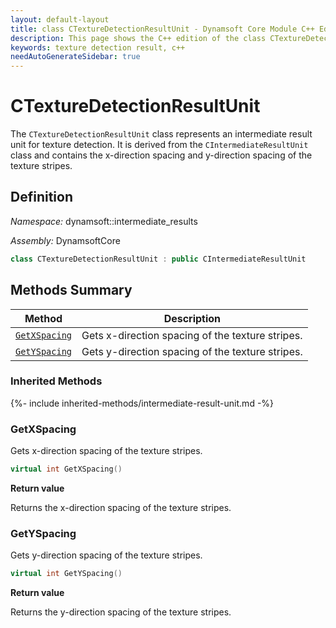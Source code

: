 ```yaml
---
layout: default-layout
title: class CTextureDetectionResultUnit - Dynamsoft Core Module C++ Edition API Reference
description: This page shows the C++ edition of the class CTextureDetectionResultUnit in Dynamsoft Core Module.
keywords: texture detection result, c++
needAutoGenerateSidebar: true
---
```


# CTextureDetectionResultUnit

The `CTextureDetectionResultUnit` class represents an intermediate result unit for texture detection. It is derived from the `CIntermediateResultUnit` class and contains the x-direction spacing and y-direction spacing of the texture stripes.

## Definition

*Namespace:* dynamsoft::intermediate_results

*Assembly:* DynamsoftCore

```cpp
class CTextureDetectionResultUnit : public CIntermediateResultUnit 
```

## Methods Summary

| Method               | Description |
|----------------------|-------------|
| [`GetXSpacing`](#getxspacing) | Gets x-direction spacing of the texture stripes. |
| [`GetYSpacing`](#getyspacing) | Gets y-direction spacing of the texture stripes. |

### Inherited Methods

{%- include inherited-methods/intermediate-result-unit.md -%}

### GetXSpacing

Gets x-direction spacing of the texture stripes.

```cpp
virtual int GetXSpacing() 
```

**Return value**

Returns the x-direction spacing of the texture stripes.

### GetYSpacing

Gets y-direction spacing of the texture stripes.

```cpp
virtual int GetYSpacing() 
```

**Return value**

Returns the y-direction spacing of the texture stripes.
